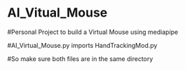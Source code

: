 # AI_Vitual_Mouse
#Personal Project to build a Virtual Mouse using mediapipe

#AI_Virtual_Mouse.py imports HandTrackingMod.py

#So make sure both files are in the same directory
